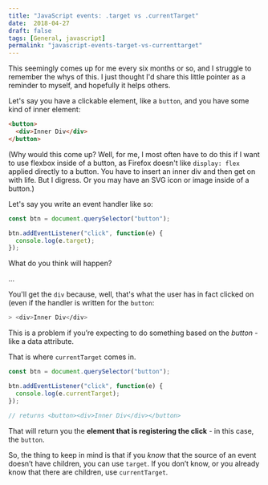 ```yaml
---
title: "JavaScript events: .target vs .currentTarget"
date:  2018-04-27
draft: false
tags: [General, javascript]
permalink: "javascript-events-target-vs-currenttarget"
---
```


This seemingly comes up for me every six months or so, and I struggle to remember the whys of this. I just thought I'd share this little pointer as a reminder to myself, and hopefully it helps others.

Let's say you have a clickable element, like a `button`, and you have some kind of inner element:

```html
<button>
  <div>Inner Div</div>
</button>
```

(Why would this come up? Well, for me, I most often have to do this if I want to use flexbox inside of a button, as Firefox doesn't like `display: flex` applied directly to a button. You have to insert an inner div and then get on with life. But I digress. Or you may have an SVG icon or image inside of a button.)

Let's say you write an event handler like so:

```javascript
const btn = document.querySelector("button");

btn.addEventListener("click", function(e) {
  console.log(e.target);
});
```

What do you think will happen?

...

You'll get the `div` because, well, that's what the user has in fact clicked on (even if the handler is written for the `button`:

```bash
> <div>Inner Div</div>
```

This is a problem if you’re expecting to do something based on the _button_ - like a data attribute.

That is where `currentTarget` comes in.

```javascript
const btn = document.querySelector("button");

btn.addEventListener("click", function(e) {
  console.log(e.currentTarget);
});

// returns <button><div>Inner Div</div></button>
```

That will return you the **element that is registering the click** - in this case, the `button`.

So, the thing to keep in mind is that if you _know_ that the source of an event doesn’t have children, you can use `target`. If you don’t know, or you already know that there are children, use `currentTarget`.
